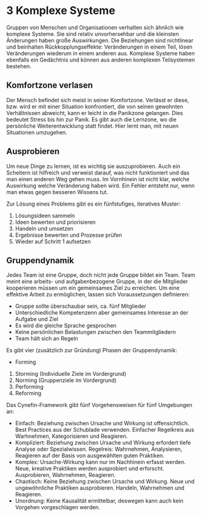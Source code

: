 # 3 Komplexe Systeme

Gruppen von Menschen und Organisationen verhalten sich ähnlich wie komplexe Systeme. Sie sind relativ unvorhersehbar und die kleinsten Änderungen haben große Auswirkungen. Die Beziehungen sind nichtlinear und beinhalten Rückkopplungseffekte: Veränderungen in einem Teil, lösen Veränderungen wiederum in einem anderen aus. Komplexe Systeme haben ebenfalls ein Gedächtnis und können aus anderen komplexen Teilsystemen bestehen. 

## Komfortzone verlasen

Der Mensch befindet sich meist in seiner Komfortzone. Verlässt er diese, bzw. wird er mit einer Situation konfrontiert, die von seinen gewohnten Verhältnissen abweicht, kann er leicht in die Panikzone gelangen. Dies bedeutet Stress bis hin zur Panik. Es gibt auch die Lernzone, wo die persönliche Weiterentwicklung statt findet. Hier lernt man, mit neuen Situationen umzugehen.

## Ausprobieren

Um neue Dinge zu lernen, ist es wichtig sie auszuprobieren. Auch ein Scheitern ist hilfreich und verweist darauf, was nicht funktioniert und das man einen anderen Weg gehen muss. Im Vornhinein ist nicht klar, welche Auswirkung welche Veränderung haben wird. Ein Fehler entsteht nur, wenn man etwas gegen besseren Wissens tut.

Zur Lösung eines Problems gibt es ein fünfstufiges, iteratives Muster:

1. Lösungsideen sammeln
2. Ideen bewerten und priorisieren
3. Handeln und umsetzen
4. Ergebnisse bewerten und Prozesse prüfen
5. Wieder auf Schritt 1 aufsetzen

## Gruppendynamik

Jedes Team ist eine Gruppe, doch nicht jede Gruppe bildet ein Team. Team meint eine arbeits- und aufgabenbezogene Gruppe, in der die Mitglieder kooperieren müssen um ein gemeinsames Ziel zu erreichen. Um eine effektive Arbeit zu ermöglichen, lassen sich Voraussetzungen definieren:

* Gruppe sollte überschaubar sein, ca. fünf Mitglieder
* Unterschiedliche Kompetenzenn aber gemeinsames Interesse an der Aufgabe und Ziel
* Es wird die gleiche Sprache gesprochen
* Keine persönlichen Belastungen zwischen den Teammitgliedern
* Team hält sich an Regeln

Es gibt vier (zusätzlich zur Gründung) Phasen der Gruppendynamik:

* Forming
1. Storming (Individuelle Ziele im Vordergrund)
2. Norming (Gruppenziele im Vordergrund)
3. Performing
4. Reforming

Das Cynefin-Framework gibt fünf Vorgehensweisen für fünf Umgebungen an:

* Einfach: Beziehung zwischen Ursache und Wirkung ist offensichtlich. Best Practices aus der Schublade verwenden. Einfacher Regelkreis aus Warhnehmen, Kategorisieren und Reagieren.
* Kompliziert: Beziehung zwischen Ursache und Wirkung erfordert tiefe Analyse oder Spezialwissen. Regelreis: Wahrnehmen, Analysieren, Reagieren auf der Basis von ausgewählten guten Praktiken.
* Komplex: Ursache-Wirkung kann nur im Nachhinein erfasst werden. Neue, kreative Praktiken werden ausprobiert und erforscht. Ausprobieren, Wahrnehmen, Reagieren.
* Chaotisch: Keine Beziehung zwischen Ursache und Wirkung. Neue und ungewöhnliche Praktiken ausprobieren. Handeln, Wahrnehmen und Reagieren.
* Unordnung: Keine Kausalität ermittelbar, deswegen kann auch kein Vorgehen vorgeschlagen werden.